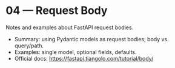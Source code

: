 # 04 — Request Body

Notes and examples about FastAPI request bodies.

- Summary: using Pydantic models as request bodies; body vs. query/path.
- Examples: single model, optional fields, defaults.
- Official docs: https://fastapi.tiangolo.com/tutorial/body/

